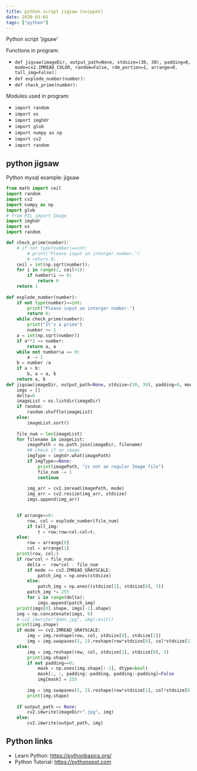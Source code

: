 ```yaml
---
title: python script jigsaw (snippet)
date: 2020-03-03
tags: ["python"]
---
```

Python script 'jigsaw'

Functions in program: 
* `def jigsaw(imageDir, output_path=None, stdsize=(30, 30), padding=0, mode=cv2.IMREAD_COLOR, random=False, rdm_portion=1, arrange=0, tall_img=False):`
* `def explode_number(number):`
* `def check_prime(number): `

Modules used in program: 
* `import random`
* `import os`
* `import imghdr`
* `import glob`
* `import numpy as np`
* `import cv2`
* `import random`

## python jigsaw

Python mysql example: jigsaw

```python
from math import ceil
import random
import cv2
import numpy as np
import glob
# from PIL import Image
import imghdr
import os
import random

def check_prime(number): 
    # if not type(number)==int:
        # print("Please input an interger number.")
        # return 0;
    ceil = int(np.sqrt(number));
    for i in range(2, ceil+1):
        if number%i == 0:
            return 0
    return 1
            
def explode_number(number):
    if not type(number)==int:
        print("Please input an interger number.")
        return 0;
    while check_prime(number):
        print("It's a prime")
        number += 1
    a = int(np.sqrt(number))
    if a**2 == number:
        return a, a
    while not number%a == 0:
        a -= 1
    b = number /a
    if a > b:
        b, a = a, b
    return a, b
def jigsaw(imageDir, output_path=None, stdsize=(30, 30), padding=0, mode=cv2.IMREAD_COLOR, random=False, rdm_portion=1, arrange=0, tall_img=False):
    imgs = []
    delta=0
    imageList = os.listdir(imageDir)
    if random:
        random.shuffle(imageList)
    else:
        imageList.sort()
    
    file_num = len(imageList)
    for filename in imageList:
        imagePath = os.path.join(imageDir, filename)
        ## check if an image
        imgType = imghdr.what(imagePath)
        if imgType==None:
            print(imagePath, "is not an regular Image file")
            file_num -= 1
            continue
        
        img_arr = cv2.imread(imagePath, mode)
        img_arr = cv2.resize(img_arr, stdsize)
        imgs.append(img_arr)

    
    if arrange==0:
        row, col = explode_number(file_num)
        if tall_img:
            t = row;row=col;col=t;
    else:
        row = arrange[0]
        col = arrange[1]
    print(row, col;)
    if row*col > file_num:
        delta =  row*col - file_num
        if mode == cv2.IMREAD_GRAYSCALE:
            patch_img = np.ones(stdsize)
        else:
            patch_img = np.ones((stdsize[1], stdsize[0], 3))
        patch_img *= 255
        for i in range(delta):
            imgs.append(patch_img)
    print(imgs[0].shape, imgs[-1].shape)
    img = np.concatenate(imgs, 0)
    # cv2.imwrite("damn.jpg", img);exit()
    print(img.shape)
    if mode == cv2.IMREAD_GRAYSCALE:
        img = img.reshape(row, col, stdsize[0], stdsize[1])
        img = img.swapaxes(1, 2).reshape(row*stdsize[0], col*stdsize[1])
    else:
        img = img.reshape(row, col, stdsize[1], stdsize[0], 3)
        print(img.shape)
        if not padding==0:
            mask = np.ones(img.shape[:-1], dtype=bool)
            mask[:, :, padding:-padding, padding:-padding]=False
            img[mask] = 255
        
        img = img.swapaxes(1, 2).reshape(row*stdsize[1], col*stdsize[0], 3)
        print(img.shape)
    
    if output_path == None:
        cv2.imwrite(imageDir+".jpg", img)
    else:
        cv2.imwrite(output_path, img)

```

## Python links

- Learn Python: https://pythonbasics.org/
- Python Tutorial: https://pythonspot.com
